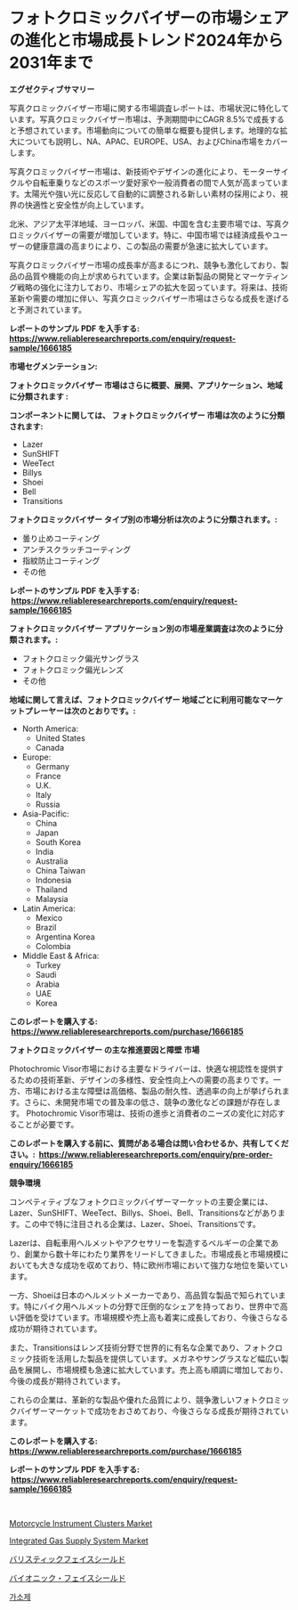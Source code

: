 <p><h1>フォトクロミックバイザーの市場シェアの進化と市場成長トレンド2024年から2031年まで</h1></p><p><strong>エグゼクティブサマリー</strong></p>
<p><p>写真クロミックバイザー市場に関する市場調査レポートは、市場状況に特化しています。写真クロミックバイザー市場は、予測期間中にCAGR 8.5%で成長すると予想されています。市場動向についての簡単な概要も提供します。地理的な拡大についても説明し、NA、APAC、EUROPE、USA、およびChina市場をカバーします。</p><p>写真クロミックバイザー市場は、新技術やデザインの進化により、モーターサイクルや自転車乗りなどのスポーツ愛好家や一般消費者の間で人気が高まっています。太陽光や強い光に反応して自動的に調整される新しい素材の採用により、視界の快適性と安全性が向上しています。</p><p>北米、アジア太平洋地域、ヨーロッパ、米国、中国を含む主要市場では、写真クロミックバイザーの需要が増加しています。特に、中国市場では経済成長やユーザーの健康意識の高まりにより、この製品の需要が急速に拡大しています。</p><p>写真クロミックバイザー市場の成長率が高まるにつれ、競争も激化しており、製品の品質や機能の向上が求められています。企業は新製品の開発とマーケティング戦略の強化に注力しており、市場シェアの拡大を図っています。将来は、技術革新や需要の増加に伴い、写真クロミックバイザー市場はさらなる成長を遂げると予測されています。</p></p>
<p><strong>レポートのサンプル PDF を入手する: <a href="https://www.reliableresearchreports.com/enquiry/request-sample/1666185">https://www.reliableresearchreports.com/enquiry/request-sample/1666185</a></strong></p>
<p><strong>市場セグメンテーション:</strong></p>
<p><strong> フォトクロミックバイザー 市場はさらに概要、展開、アプリケーション、地域に分類されます :</strong></p>
<p><strong>コンポーネントに関しては、 フォトクロミックバイザー 市場は次のように分類されます: &nbsp;</strong></p>
<p><ul><li>Lazer</li><li>SunSHIFT</li><li>WeeTect</li><li>Billys</li><li>Shoei</li><li>Bell</li><li>Transitions</li></ul></p>
<p><strong> フォトクロミックバイザー タイプ別の市場分析は次のように分類されます。:</strong></p>
<p><ul><li>曇り止めコーティング</li><li>アンチスクラッチコーティング</li><li>指紋防止コーティング</li><li>その他</li></ul></p>
<p><strong>レポートのサンプル PDF を入手する: &nbsp;<a href="https://www.reliableresearchreports.com/enquiry/request-sample/1666185">https://www.reliableresearchreports.com/enquiry/request-sample/1666185</a></strong></p>
<p><strong> フォトクロミックバイザー アプリケーション別の市場産業調査は次のように分類されます。:</strong></p>
<p><ul><li>フォトクロミック偏光サングラス</li><li>フォトクロミック偏光レンズ</li><li>その他</li></ul></p>
<p><strong>地域に関して言えば、フォトクロミックバイザー 地域ごとに利用可能なマーケットプレーヤーは次のとおりです。:</strong></p>
<p><ul>
    <li>
        North America:
        <ul>
            <li>United States</li>
            <li>Canada</li>
        </ul>
    </li>
    <li>
        Europe:
        <ul>
            <li>Germany</li>
            <li>France</li>
            <li>U.K.</li>
            <li>Italy</li>
            <li>Russia</li>
        </ul>
    </li>
    <li>
        Asia-Pacific:
        <ul>
            <li>China</li>
            <li>Japan</li>
            <li>South Korea</li>
            <li>India</li>
            <li>Australia</li>
            <li>China Taiwan</li>
            <li>Indonesia</li>
            <li>Thailand</li>
            <li>Malaysia</li>
        </ul>
    </li>
    <li>
        Latin America:
        <ul>
            <li>Mexico</li>
            <li>Brazil</li>
            <li>Argentina Korea</li>
            <li>Colombia</li>
        </ul>
    </li>
    <li>
        Middle East & Africa:
        <ul>
            <li>Turkey</li>
            <li>Saudi</li>
            <li>Arabia</li>
            <li>UAE</li>
            <li>Korea</li>
        </ul>
    </li>
    </ul></p>
<p><strong>このレポートを購入する: &nbsp;<a href="https://www.reliableresearchreports.com/purchase/1666185">https://www.reliableresearchreports.com/purchase/1666185</a></strong></p>
<p><strong>フォトクロミックバイザー の主な推進要因と障壁 市場</strong></p>
<p><p>Photochromic Visor市場における主要なドライバーは、快適な視認性を提供するための技術革新、デザインの多様性、安全性向上への需要の高まりです。一方、市場における主な障壁は高価格、製品の耐久性、透過率の向上が挙げられます。さらに、未開発市場での普及率の低さ、競争の激化などの課題が存在します。 Photochromic Visor市場は、技術の進歩と消費者のニーズの変化に対応することが必要です。</p></p>
<p><strong>このレポートを購入する前に、質問がある場合は問い合わせるか、共有してください。:&nbsp; <a href="https://www.reliableresearchreports.com/enquiry/pre-order-enquiry/1666185">https://www.reliableresearchreports.com/enquiry/pre-order-enquiry/1666185</a></strong></p>
<p><strong>競争環境</strong></p>
<p><p>コンペティティブなフォトクロミックバイザーマーケットの主要企業には、Lazer、SunSHIFT、WeeTect、Billys、Shoei、Bell、Transitionsなどがあります。この中で特に注目される企業は、Lazer、Shoei、Transitionsです。</p><p>Lazerは、自転車用ヘルメットやアクセサリーを製造するベルギーの企業であり、創業から数十年にわたり業界をリードしてきました。市場成長と市場規模においても大きな成功を収めており、特に欧州市場において強力な地位を築いています。</p><p>一方、Shoeiは日本のヘルメットメーカーであり、高品質な製品で知られています。特にバイク用ヘルメットの分野で圧倒的なシェアを持っており、世界中で高い評価を受けています。市場規模や売上高も着実に成長しており、今後さらなる成功が期待されています。</p><p>また、Transitionsはレンズ技術分野で世界的に有名な企業であり、フォトクロミック技術を活用した製品を提供しています。メガネやサングラスなど幅広い製品を展開し、市場規模も急速に拡大しています。売上高も順調に増加しており、今後の成長が期待されています。</p><p>これらの企業は、革新的な製品や優れた品質により、競争激しいフォトクロミックバイザーマーケットで成功をおさめており、今後さらなる成長が期待されています。</p></p>
<p><strong>このレポートを購入する: &nbsp; <a href="https://www.reliableresearchreports.com/purchase/1666185">https://www.reliableresearchreports.com/purchase/1666185</a></strong></p>
<p><strong>レポートのサンプル PDF を入手する: &nbsp;<a href="https://www.reliableresearchreports.com/enquiry/request-sample/1666185">https://www.reliableresearchreports.com/enquiry/request-sample/1666185</a></strong><strong></strong></p>
<p>&nbsp;</p>
<p><p><a href="https://issuu.com/reportprime-2/docs/motorcycle-instrument-clusters-market-size-2030.pp">Motorcycle Instrument Clusters Market</a></p><p><a href="https://github.com/angelajermaine/Market-Research-Report-List-2/blob/main/integrated-gas-supply-system-market.md">Integrated Gas Supply System Market</a></p><p><a href="https://github.com/ReganWisoky2023/Market-Research-Report-List-1/blob/main/210758113969.md">バリスティックフェイスシールド</a></p><p><a href="https://github.com/cbigkbh02719/Market-Research-Report-List-1/blob/main/153283913968.md">バイオニック・フェイスシールド</a></p><p><a href="https://github.com/vsr06p4p49/Market-Research-Report-List-1/blob/main/454304112984.md">가소제</a></p></p>